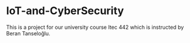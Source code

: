 # IoT-and-CyberSecurity
This is a project for our university course Itec 442 which is instructed by Beran Tanseloğlu.

